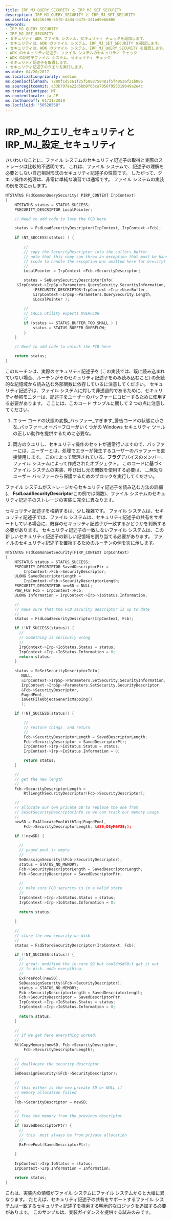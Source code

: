 ```yaml
---
title: IRP_MJ_QUERY_SECURITY と IRP_MJ_SET_SECURITY
description: IRP_MJ_QUERY_SECURITY と IRP_MJ_SET_SECURITY
ms.assetid: 64216496-55f0-4ad4-b475-341ed9eb6886
keywords:
- IRP_MJ_QUERY_SECURITY
- IRP_MJ_SET_SECURITY
- セキュリティ WDK ファイル システム、セキュリティ チェックを追加します。
- セキュリティは、WDK のファイル システム、IRP_MJ_SET_SECURITY を確認します。
- セキュリティは、WDK のファイル システム、IRP_MJ_QUERY_SECURITY を確認します。
- WDK のセキュリティ記述子、ファイル システムのセキュリティ チェック
- WDK の記述子ファイル システム、セキュリティ チェック
- セキュリティ記述子を取得します。
- セキュリティ記述子のクエリを実行します。
ms.date: 04/20/2017
ms.localizationpriority: medium
ms.openlocfilehash: 7280f1d5c61f25f5088759481f5f48536f21b086
ms.sourcegitcommit: a33b7978e22d5bb9f65ca7056f955319049a2e4c
ms.translationtype: MT
ms.contentlocale: ja-JP
ms.lasthandoff: 01/31/2019
ms.locfileid: "56528568"
---
```

# <a name="irpmjquerysecurity-and-irpmjsetsecurity"></a>IRP\_MJ\_クエリ\_セキュリティと IRP\_MJ\_設定\_セキュリティ


さいわいなことに、ファイル システムのセキュリティ記述子の取得と実際のストレージは比較的不透明です。 これは、ファイル システムで、記述子の理解を必要としない自己相対形式のセキュリティ記述子の性質です。 したがって、クエリ操作の処理は、非常に単純な演習では通常です。 ファイル システムの実装の例を次に示します。

```cpp
NTSTATUS FsdCommonQuerySecurity( PIRP_CONTEXT IrpContext)
{
    NTSTATUS status = STATUS_SUCCESS;
    PSECURITY_DESCRIPTOR LocalPointer;

    // Need to add code to lock the FCB here

    status = FsdLoadSecurityDescriptor(IrpContext, IrpContext->Fcb);
 
    if (NT_SUCCESS(status) ) {
 
        //
        // copy the SecurityDescriptor into the callers buffer
        // note that this copy can throw an exception that must be handled
        // (code to handle the exception was omitted here for brevity)
        //
        LocalPointer = IrpContext->Fcb->SecurityDescriptor;

        status = SeQuerySecurityDescriptorInfo(
     &IrpContext->IrpSp->Parameters.QuerySecurity.SecurityInformation,
            (PSECURITY_DESCRIPTOR)IrpContext->Irp->UserBuffer,
            &IrpContext->IrpSp->Parameters.QuerySecurity.Length,
            &LocalPointer );
 
        //
        // CACLS utility expects OVERFLOW
        //
        if (status == STATUS_BUFFER_TOO_SMALL ) {
            status = STATUS_BUFFER_OVERFLOW;
        }
    }
 
    // Need to add code to unlock the FCB here

    return status;
}
```

このルーチンは、実際のセキュリティ記述子を (この実装では、既に読み込まれていない場合、ルーチンがそのセキュリティ記述子をのみ読み込むこと) の永続的な記憶域から読み込む外部関数に依存しているに注意してください。 セキュリティ記述子は、ファイル システムに対して非透過的であるために、セキュリティ参照モニターは、記述子をユーザーのバッファーにコピーするために使用する必要があります。 ここには、このコード サンプルに関して 2 つの点に注意してください。

1.  エラー コードの状態の変換\_バッファー\_すぎます\_警告コードの状態に小さな\_バッファー\_オーバーフローがいくつかの Windows セキュリティ ツールの正しい動作を提供するために必要な。

2.  両方のクエリし、セキュリティ操作のセットが通常行いますので、バッファーには、ユーザーとは、処理でエラーが発生するユーザーのバッファーを直接使用します。 このによって管理されている、**フラグ**デバイスのメンバー\_ファイル システムによって作成されたオブジェクト。 このコードに基づくファイル システムの実装、呼び出し元の関数を使用する必要は、 \_\_無効なユーザー バッファーから保護するためのブロックを実行してください。

ファイル システムがストレージからセキュリティ記述子を読み込む方法の詳細 (、 **FsdLoadSecurityDescriptor**この例では関数)、ファイル システムのセキュリティ記述子のストレージの実装に完全に異なります。

セキュリティ記述子を格納するは、少し複雑です。 ファイル システムは、セキュリティ記述子では、ファイル システムは、セキュリティ記述子の共有をサポートしている場合に、既存のセキュリティ記述子が一致するかどうかを判断する必要があります。 セキュリティ記述子の一致しないファイル システムは、この新しいセキュリティ記述子の新しい記憶域を割り当てる必要があります。 ファイルのセキュリティ記述子を置換するためのルーチンの例を次に示します。

```cpp
NTSTATUS FsdCommonSetSecurity(PIRP_CONTEXT IrpContext)
{
    NTSTATUS status = STATUS_SUCCESS;
    PSECURITY_DESCRIPTOR SavedDescriptorPtr = 
        IrpContext->Fcb->SecurityDescriptor;
    ULONG SavedDescriptorLength = 
        IrpContext->Fcb->SecurityDescriptorLength;
    PSECURITY_DESCRIPTOR newSD = NULL;
    POW_FCB Fcb = IrpContext->Fcb;
    ULONG Information = IrpContext->Irp->IoStatus.Information;

    //
    // make sure that the FCB security descriptor is up to date
    //
    status = FsdLoadSecurityDescriptor(IrpContext, Fcb);

    if (!NT_SUCCESS(status)) {
      //
      // Something is seriously wrong 
      //
      IrpContext->Irp->IoStatus.Status = status;
      IrpContext->Irp->IoStatus.Information = 0;
      return status;
    }        
 
    status = SeSetSecurityDescriptorInfo(
       NULL,
       &IrpContext->IrpSp->Parameters.SetSecurity.SecurityInformation,
       IrpContext->IrpSp->Parameters.SetSecurity.SecurityDescriptor,
       &Fcb->SecurityDescriptor,
       PagedPool,
       IoGetFileObjectGenericMapping()
       );

    if (!NT_SUCCESS(status)) {

        //
        // restore things  and return
        //
        Fcb->SecurityDescriptorLength = SavedDescriptorLength;
        Fcb->SecurityDescriptor = SavedDescriptorPtr;
        IrpContext->Irp->IoStatus.Status = status;
        IrpContext->Irp->IoStatus.Information = 0;

        return status;
    }

    //
    // get the new length
    //
    Fcb->SecurityDescriptorLength = 
        RtlLengthSecurityDescriptor(Fcb->SecurityDescriptor);

    //
    // allocate our own private SD to replace the one from
    // SeSetSecurityDescriptorInfo so we can track our memory usage
    //
    newSD = ExAllocatePoolWithTag(PagedPool, 
        Fcb->SecurityDescriptorLength, &#39;DSyM&#39;);

    if (!newSD) {
 
      //
      // paged pool is empty
      //
      SeDeassignSecurity(&Fcb->SecurityDescriptor);
      status = STATUS_NO_MEMORY;
      Fcb->SecurityDescriptorLength = SavedDescriptorLength;
      Fcb->SecurityDescriptor = SavedDescriptorPtr;
 
      //
      // make sure FCB security is in a valid state
      //
      IrpContext->Irp->IoStatus.Status = status;
      IrpContext->Irp->IoStatus.Information = 0;
 
      return status;
 
    } 
 
    //
    // store the new security on disk
    //
    status = FsdStoreSecurityDescriptor(IrpContext, Fcb);

    if (!NT_SUCCESS(status)) {
      //
      // great- modified the in-core SD but couldn&#39;t get it out
      // to disk. undo everything. 
      //
      ExFreePool(newSD);
      SeDeassignSecurity(&Fcb->SecurityDescriptor);
      status = STATUS_NO_MEMORY;
      Fcb->SecurityDescriptorLength = SavedDescriptorLength;
      Fcb->SecurityDescriptor = SavedDescriptorPtr;
      IrpContext->Irp->IoStatus.Status = status;
      IrpContext->Irp->IoStatus.Information = 0;
 
      return status;
    }
 
    //
    // if we get here everything worked! 
    //
    RtlCopyMemory(newSD, Fcb->SecurityDescriptor, 
        Fcb->SecurityDescriptorLength);
 
    //
    // deallocate the security descriptor
    //
    SeDeassignSecurity(&Fcb->SecurityDescriptor);
 
    //
    // this either is the new private SD or NULL if 
    // memory allocation failed
    //
    Fcb->SecurityDescriptor = newSD;

    //
    // free the memory from the previous descriptor
    //
    if (SavedDescriptorPtr) {
      //
      // this  must always be from private allocation
      //
      ExFreePool(SavedDescriptorPtr);
 
    }        
 
    IrpContext->Irp.IoStatus = status;
    IrpContext->Irp.Information = Information;

    return status;
}
```

これは、実装内の領域がファイル システムにファイル システムからと大幅に異なります。 たとえば、セキュリティ記述子の共有をサポートするファイル システムは一致するセキュリティ記述子を検索する明示的なロジックを追加する必要があります。 このサンプルは、実装ガイダンスを提供する試みのみです。

 

 




